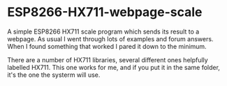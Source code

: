 # ESP8266-HX711-webpage-scale
A simple ESP8266 HX711 scale program which sends its result to a webpage.
As usual I went through lots of examples and forum answers. When I found something that worked I pared it down to the minimum. 

There are a number of HX711 libraries, several different ones helpfully labelled HX711. This one works for me, and if you put it in the same folder, it's the one the systerm will use.
